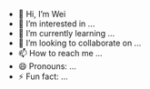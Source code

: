 - 👋 Hi, I’m Wei
- 👀 I’m interested in ...
- 🌱 I’m currently learning ...
- 💞️ I’m looking to collaborate on ...
- 📫 How to reach me ...
- 😄 Pronouns: ...
- ⚡ Fun fact: ...

<!---
Wei-M-Wei/Wei-M-Wei is a ✨ special ✨ repository because its `README.md` (this file) appears on your GitHub profile.
You can click the Preview link to take a look at your changes.
--->
